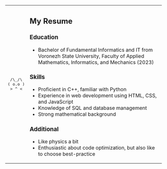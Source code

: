 <table>
<tr>
<td>

<pre>
 /\_/\
( o.o )
 > ^ <
</pre>

</td>
<td>

## My Resume

### Education
- Bachelor of Fundamental Informatics and IT from Voronezh State University, 
  Faculty of Applied Mathematics, Informatics, and Mechanics (2023)

### Skills
- Proficient in C++, familiar with Python
- Experience in web development using HTML, CSS, and JavaScript
- Knowledge of SQL and database management
- Strong mathematical background


### Additional
- Like physics a bit
- Enthusiastic about code optimization, but also like to choose best-practice

</td>
</tr>
</table>



<!--
**timirgfleev/timirgfleev** is a ✨ _special_ ✨ repository because its `README.md` (this file) appears on your GitHub profile.


Man, I dont know if my resume is too big...((( I like to be as much short to introduce myself, but it's hard to do so on the internet...



Here are some ideas to get you started:

- 🔭 I’m currently working on ...
- 🌱 I’m currently learning ...
- 👯 I’m looking to collaborate on ...
- 🤔 I’m looking for help with ...
- 💬 Ask me about ...
- 📫 How to reach me: ...
- 😄 Pronouns: ...
- ⚡ Fun fact: ...





## My Resume

### Education
- 



### Work Experience 

### Projects
- [Project 1](https://github.com/username/project1): A description of project

-->

